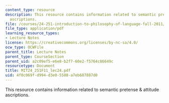 ```yaml
---
content_type: resource
description: This resource contains information related to semantic pretense & attitude
  ascriptions.
file: /courses/24-251-introduction-to-philosophy-of-language-fall-2011/4f0c069fd994d3e05588a7eb607887d0_MIT24_251F11_lec24.pdf
file_type: application/pdf
learning_resource_types:
- Lecture Notes
license: https://creativecommons.org/licenses/by-nc-sa/4.0/
ocw_type: OCWFile
parent_title: Lecture Notes
parent_type: CourseSection
parent_uid: a2c09ef5-e6e8-b2f7-60e2-f5764c86649c
resourcetype: Document
title: MIT24_251F11_lec24.pdf
uid: 4f0c069f-d994-d3e0-5588-a7eb607887d0
---
```

This resource contains information related to semantic pretense & attitude ascriptions.